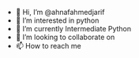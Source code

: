 - 👋 Hi, I’m @ahnafahmedjarif
- 👀 I’m interested in python 
- 🌱 I’m currently Intermediate Python
- 💞️ I’m looking to collaborate on 
- 📫 How to reach me
